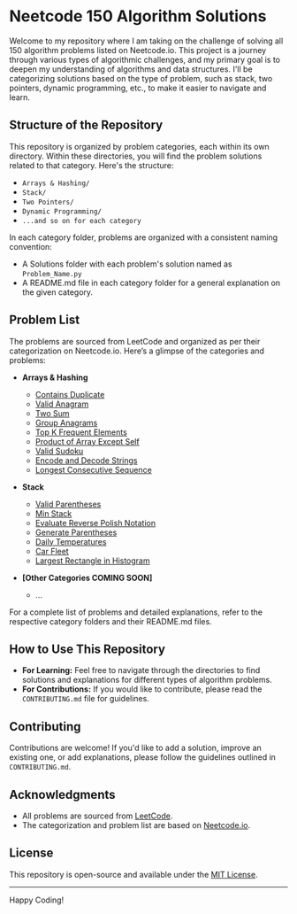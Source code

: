 # Neetcode 150 Algorithm Solutions

Welcome to my repository where I am taking on the challenge of solving all 150 algorithm problems listed on Neetcode.io. This project is a journey through various types of algorithmic challenges, and my primary goal is to deepen my understanding of algorithms and data structures. I'll be categorizing solutions based on the type of problem, such as stack, two pointers, dynamic programming, etc., to make it easier to navigate and learn.

## Structure of the Repository

This repository is organized by problem categories, each within its own directory. Within these directories, you will find the problem solutions related to that category. Here's the structure:

- `Arrays & Hashing/`
- `Stack/`
- `Two Pointers/`
- `Dynamic Programming/`
- `...and so on for each category`

In each category folder, problems are organized with a consistent naming convention:

- A Solutions folder with each problem's solution named as `Problem_Name.py`
- A README.md file in each category folder for a general explanation on the given category.

## Problem List

The problems are sourced from LeetCode and organized as per their categorization on Neetcode.io. Here’s a glimpse of the categories and problems:

- **Arrays & Hashing**
  - [Contains Duplicate](/Arrays%20%26%20Hashing/Solutions/Contains%20Duplicate.py)
  - [Valid Anagram](/Arrays%20%26%20Hashing/Solutions/Valid%20Anagram.py)
  - [Two Sum](/Arrays%20%26%20Hashing/Solutions/Two%20Sum.py)
  - [Group Anagrams](/Arrays%20%26%20Hashing/Solutions/Group%20Anagrams.py)
  - [Top K Frequent Elements](/Arrays%20%26%20Hashing/Solutions/Top%20K%20Frequent%20Elements.py)
  - [Product of Array Except Self](/Arrays%20%26%20Hashing/Solutions/Product%20of%20Array%20Except%20Self.py)
  - [Valid Sudoku](/Arrays%20%26%20Hashing/Solutions/Valid%20Sudoku.py)
  - [Encode and Decode Strings](/Arrays%20%26%20Hashing/Solutions/Encode%20and%20Decode%20Strings.py)
  - [Longest Consecutive Sequence](/Arrays%20%26%20Hashing/Solutions/Longest%20Consecutive%20Sequence.py)

- **Stack**
  - [Valid Parentheses](/Stack/Solutions/Valid%20Parentheses.py)
  - [Min Stack](/Stack/Solutions/Min%20Stack.py)
  - [Evaluate Reverse Polish Notation](/Stack/Solutions/Evaluate%20Reverse%20Polish%20Notation.py)
  - [Generate Parentheses](/Stack/Solutions/Generate%20Parentheses.py)
  - [Daily Temperatures](/Stack/Solutions/Daily%20Temperatures.py)
  - [Car Fleet](/Stack/Solutions/Car%20Fleet.py)
  - [Largest Rectangle in Histogram](/Stack/Solutions/Largest%20Rectangle%20In%20Histogram.py)

- **[Other Categories COMING SOON]**
  - ...

For a complete list of problems and detailed explanations, refer to the respective category folders and their README.md files.


## How to Use This Repository

- **For Learning:** Feel free to navigate through the directories to find solutions and explanations for different types of algorithm problems.
- **For Contributions:** If you would like to contribute, please read the `CONTRIBUTING.md` file for guidelines.

## Contributing

Contributions are welcome! If you'd like to add a solution, improve an existing one, or add explanations, please follow the guidelines outlined in `CONTRIBUTING.md`.

## Acknowledgments

- All problems are sourced from [LeetCode](https://leetcode.com/).
- The categorization and problem list are based on [Neetcode.io](https://neetcode.io/).

## License

This repository is open-source and available under the [MIT License](LICENSE.md).

---

Happy Coding!
